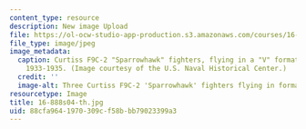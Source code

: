 ```yaml
---
content_type: resource
description: New image Upload
file: https://ol-ocw-studio-app-production.s3.amazonaws.com/courses/16-886-air-transportation-systems-architecting-spring-2004/88cfa9641970309cf58bbb79023399a3_16-888s04-th.jpg
file_type: image/jpeg
image_metadata:
  caption: Curtiss F9C-2 "Sparrowhawk" fighters, flying in a "V" formation, circa
    1933-1935. (Image courtesy of the U.S. Naval Historical Center.)
  credit: ''
  image-alt: Three Curtiss F9C-2 'Sparrowhawk' fighters flying in formation.
resourcetype: Image
title: 16-888s04-th.jpg
uid: 88cfa964-1970-309c-f58b-bb79023399a3
---
```

